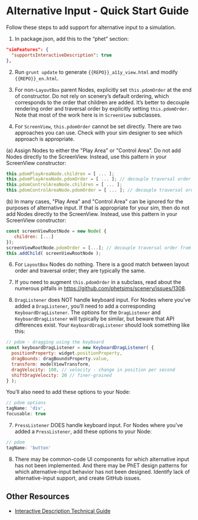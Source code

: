# Alternative Input - Quick Start Guide

Follow these steps to add support for alternative input to a simulation.

1. In package.json, add this to the “phet” section:

```json
"simFeatures": {
  "supportsInteractiveDescription": true
},
```

2. Run `grunt update` to generate `{{REPO}}_a11y_view.html` and modify `{{REPO}}_en.html`.

3. For non-`LayoutBox` parent Nodes, explicitly set `this.pdomOrder` at the end of constructor. Do not rely on scenery’s
   default ordering, which corresponds to the order that children are added. It’s better to decouple rendering order and
   traversal order by explicitly setting `this.pdomOrder`. Note that most of the work here is in `ScreenView` subclasses.

4. For `ScreenView`, `this.pdomOrder` cannot be set directly. There are two approaches you can use. Check with your
sim designer to see which approach is appropriate.

  (a) Assign Nodes to either the "Play Area" or "Control Area". Do not add Nodes directly to the ScreenView. Instead,
use this pattern in your ScreenView constructor:
      
```js
this.pdomPlayAreaNode.children = [ ... ];
this.pdomPlayAreaNode.pdomOrder = [ ... ]; // decouple traversal order from rendering order
this.pdomControlAreaNode.children = [ ... ];
this.pdomControlAreaNode.pdomOrder = [ ... ]; // decouple traversal order from rendering order
```

  (b) In many cases, "Play Area" and "Control Area" can be ignored for the purposes of alternative input. If 
that is appropriate for your sim, then do not add Nodes directly to the ScreenView. Instead, use this pattern
in your ScreenView constructor:

```js
const screenViewRootNode = new Node( {
   children: [...]
});
screenViewRootNode.pdomOrder = [...]; // decouple traversal order from rendering order
this.addChild( screenViewRootNode );
```

6. For `LayoutBox` Nodes do nothing. There is a good match between layout order and traversal order; they are typically the same.

7. If you need to augment `this.pdomOrder` in a subclass, read about the numerous pitfalls
   in https://github.com/phetsims/scenery/issues/1308.

8. `DragListener` does NOT handle keyboard input. For Nodes where you’ve added a `DragListener`, you’ll need to add a
   corresponding `KeyboardDragListener`. The options for the `DragListener` and `KeyboardDragListener` will typically be
   similar, but beware that API differences exist. Your `KeyboardDragListener` should look something like this:

```js
// pdom - dragging using the keyboard
const keyboardDragListener = new KeyboardDragListener( {
  positionProperty: widget.positionProperty,
  dragBounds: dragBoundsProperty.value,
  transform: modelViewTransform,
  dragVelocity: 100, // velocity - change in position per second
  shiftDragVelocity: 20 // finer-grained
} );
```

You’ll also need to add these options to your Node:

```js
// pdom options
tagName: 'div', 
focusable: true
```

7. `PressListener` DOES handle keyboard input. For Nodes where you've added a `PressListener`, add these options to your
   Node:

```js
// pdom
tagName: 'button'
```

8. There may be common-code UI components for which alternative input has not been implemented. And there may be PhET
   design patterns for which alternative-input behavior has not been designed. Identify lack of alternative-input
   support, and create GitHub issues.

## Other Resources

* [Interactive Description Technical Guide](https://github.com/phetsims/phet-info/blob/4839f03214bbba21b4621f80aea8e78a9519fb43/doc/interactive-description-technical-guide.md)
